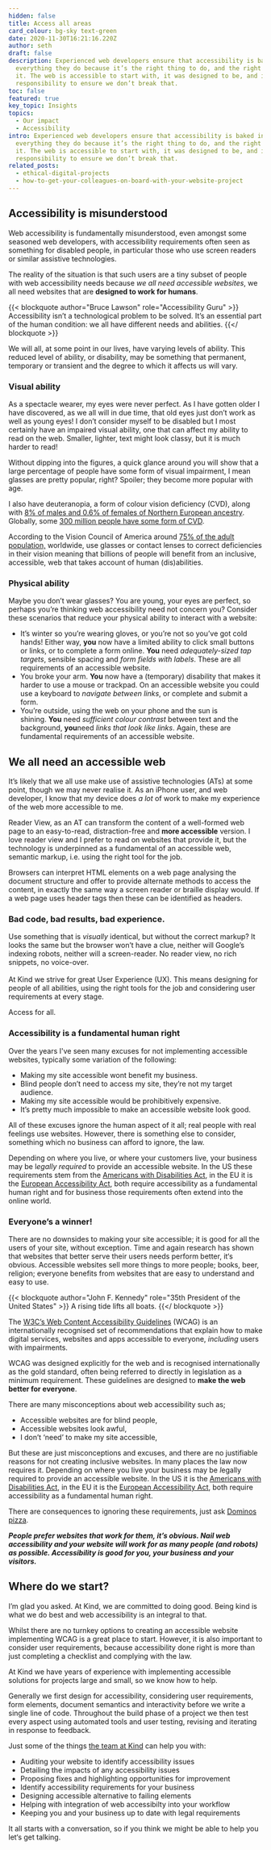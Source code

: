 ```yaml
---
hidden: false
title: Access all areas
card_colour: bg-sky text-green
date: 2020-11-30T16:21:16.220Z
author: seth
draft: false
description: Experienced web developers ensure that accessibility is baked into
  everything they do because it’s the right thing to do, and the right way to do
  it. The web is accessible to start with, it was designed to be, and it is our
  responsibility to ensure we don’t break that.
toc: false
featured: true
key_topic: Insights
topics:
  - Our impact
  - Accessibility
intro: Experienced web developers ensure that accessibility is baked into
  everything they do because it’s the right thing to do, and the right way to do
  it. The web is accessible to start with, it was designed to be, and it is our
  responsibility to ensure we don’t break that.
related_posts:
  - ethical-digital-projects
  - how-to-get-your-colleagues-on-board-with-your-website-project
---
```

## Accessibility is misunderstood

Web accessibility is fundamentally misunderstood, even amongst some seasoned web developers, with accessibility requirements often seen as something for disabled people, in particular those who use screen readers or similar assistive technologies.

The reality of the situation is that such users are a tiny subset of people with web accessibility needs because *we all need accessible websites*, we all need websites that are **designed to work for humans**.

{{< blockquote author="Bruce Lawson" role="Accessibility Guru" >}}
Accessibility isn’t a technological problem to be solved. It’s an essential part of the human condition: we all have different needs and abilities.
{{</ blockquote >}}

We will all, at some point in our lives, have varying levels of ability. This reduced level of ability, or disability, may be something that permanent, temporary or transient and the degree to which it affects us will vary.

### Visual ability

As a spectacle wearer, my eyes were never perfect. As I have gotten older I have discovered, as we all will in due time, that old eyes just don’t work as well as young eyes! I don’t consider myself to be disabled but I most certainly have an impaired visual ability, one that can affect my ability to read on the web. Smaller, lighter, text might look classy, but it is much harder to read!

Without dipping into the figures, a quick glance around you will show that a large percentage of people have some form of visual impairment, I mean glasses are pretty popular, right? Spoiler; they become more popular with age.

I also have deuteranopia, a form of colour vision deficiency (CVD), along with [8% of males and 0.6% of females of Northern European ancestry](https://en.wikipedia.org/wiki/Color_blindness#Genetics). Globally, some [300 million people have some form of CVD](https://www.colourblindawareness.org/colour-blindness/).

According to the Vision Council of America around [75% of the adult population,](https://www.reference.com/world-view/many-people-world-wear-glasses-e1268cfa00bdbd41) worldwide, use glasses or contact lenses to correct deficiencies in their vision meaning that billions of people will benefit from an inclusive, accessible, web that takes account of human (dis)abilities.

### Physical ability

Maybe you don’t wear glasses? You are young, your eyes are perfect, so perhaps you’re thinking web accessibility need not concern you? Consider these scenarios that reduce your physical ability to interact with a website:

* It’s winter so you’re wearing gloves, or you’re not so you’ve got cold hands! Either way, **you** now have a limited ability to click small buttons or links, or to complete a form online. **You** need *adequately-sized tap targets*, sensible spacing and *form fields with labels*. These are all requirements of an accessible website.
* You broke your arm. **You** now have a (temporary) disability that makes it harder to use a mouse or trackpad. On an accessible website you could use a keyboard to *navigate between links*, or complete and submit a form.
* You’re outside, using the web on your phone and the sun is shining. **You** need *sufficient colour contrast* between text and the background, **you**need *links that look like links*. Again, these are fundamental requirements of an accessible website.

## We all need an accessible web

It’s likely that we all use make use of assistive technologies (ATs) at some point, though we may never realise it. As an iPhone user, and web developer, I know that my device does *a lot* of work to make my experience of the web more accessible to me.

Reader View, as an AT can transform the content of a well-formed web page to an easy-to-read, distraction-free and **more accessible** version. I love reader view and I prefer to read on websites that provide it, but the technology is underpinned as a fundamental of an accessible web, semantic markup, i.e. using the right tool for the job.

Browsers can interpret HTML elements on a web page analysing the document structure and offer to provide alternate methods to access the content, in exactly the same way a screen reader or braille display would. If a web page uses header tags then these can be identified as headers.

### Bad code, bad results, bad experience.

Use something that is *visually* identical, but without the correct markup? It looks the same but the browser won’t have a clue, neither will Google’s indexing robots, neither will a screen-reader. No reader view, no rich snippets, no voice-over.\
\
At Kind we strive for great User Experience (UX). This means designing for people of all abilities, using the right tools for the job and considering user requirements at every stage.

Access for all.

### Accessibility is a fundamental human right

Over the years I've seen many excuses for not implementing accessible websites, typically some variation of the following:

* Making my site accessible wont benefit my business.
* Blind people don’t need to access my site, they’re not my target audience.
* Making my site accessible would be prohibitively expensive.
* It’s pretty much impossible to make an accessible website look good.

All of these excuses ignore the human aspect of it all; real people with real feelings use websites. However, there is something else to consider, something which no business can afford to ignore, the law.

Depending on where you live, or where your customers live, your business may be l*egally required* to provide an accessible website. In the US these requirements stem from the [Americans with Disabilities Act](https://www.ada.gov/2010_regs.htm), in the EU it is the [European Accessibility Act](https://ec.europa.eu/social/main.jsp?catId=1202), both require accessibility as a fundamental human right and for business those requirements often extend into the online world.

### Everyone’s a winner!

There are no downsides to making your site accessible; it is good for all the users of your site, without exception. Time and again research has shown that websites that better serve their users needs perform better, it‘s obvious. Accessible websites sell more things to more people; books, beer, religion; everyone benefits from websites that are easy to understand and easy to use.

{{< blockquote author="John F. Kennedy" role="35th President of the United States" >}}
A rising tide lifts all boats.
{{</ blockquote >}}

The [W3C’s Web Content Accessibility Guidelines](https://www.w3.org/TR/WCAG21/) (WCAG) is an internationally recognised set of recommendations that explain how to make digital services, websites and apps accessible to everyone, *including* users with impairments.

WCAG was designed explicitly for the web and is recognised internationally as the gold standard, often being referred to directly in legislation as a minimum requirement. These guidelines are designed to **make the web better for everyone**.

There are many misconceptions about web accessibility such as;

* Accessible websites are for blind people,
* Accessible websites look awful,
* I don’t ‘need’ to make my site accessible,

But these are just misconceptions and excuses, and there are no justifiable reasons for not creating inclusive websites. In many places the law now requires it. Depending on where you live your business may be *l*egally required to provide an accessible website. In the US it is the [Americans with Disabilities Act](https://www.ada.gov/2010_regs.htm), in the EU it is the [European Accessibility Act](https://ec.europa.eu/social/main.jsp?catId=1202), both require accessibility as a fundamental human right.

There are consequences to ignoring these requirements, just ask [Dominos pizza](https://www.bbc.co.uk/news/technology-46894463).

***People prefer websites that work for them, it’s obvious. Nail web accessibility and your website will work for as many people (and robots) as possible. Accessibility is good for you, your business and your visitors.***

## Where do we start?

I’m glad you asked. At Kind, we are committed to doing good. Being kind is what we do best and web accessibility is an integral to that.

Whilst there are no turnkey options to creating an accessible website implementing WCAG is a great place to start. However, it is also important to consider user requirements, because accessibility done right is more than just completing a checklist and complying with the law.

At Kind we have years of experience with implementing accessible solutions for projects large and small, so we know how to help.

Generally we first design for accessibility, considering user requirements, form elements, document semantics and interactivity before we write a single line of code. Throughout the build phase of a project we then test every aspect using automated tools and user testing, revising and iterating in response to feedback.

Just some of the things [the team at Kind](https://madebykind.com/team#entry:51@1:url) can help you with:

* Auditing your website to identify accessibility issues
* Detailing the impacts of any accessibility issues
* Proposing fixes and highlighting opportunities for improvement
* Identify accessibility requirements for your business
* Designing accessible alternative to failing elements
* Helping with integration of web accessibilty into your workflow
* Keeping you and your business up to date with legal requirements

It all starts with a conversation, so if you think we might be able to help you let‘s get talking.